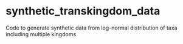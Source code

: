 # synthetic_transkingdom_data
Code to generate synthetic data from log-normal distribution of taxa including multiple kingdoms
